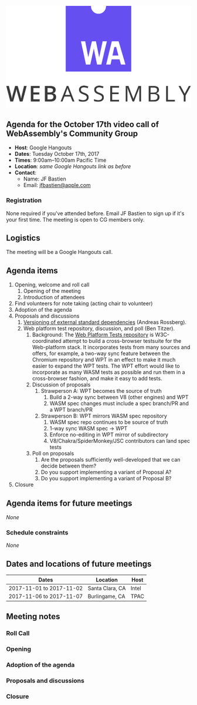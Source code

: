 ![WebAssembly logo](/images/WebAssembly.png)

## Agenda for the October 17th video call of WebAssembly's Community Group

- **Host**: Google Hangouts
- **Dates**: Tuesday October 17th, 2017
- **Times**: 9:00am–10:00am Pacific Time
- **Location**: *same Google Hangouts link as before*
- **Contact**:
    - Name: JF Bastien
    - Email: jfbastien@apple.com

### Registration

None required if you've attended before. Email JF Bastien to sign up if it's
your first time. The meeting is open to CG members only.

## Logistics

The meeting will be a Google Hangouts call.

## Agenda items

1. Opening, welcome and roll call
    1. Opening of the meeting
    1. Introduction of attendees
1. Find volunteers for note taking (acting chair to volunteer)
1. Adoption of the agenda
1. Proposals and discussions
    1. [Versioning of external standard dependencies](https://github.com/WebAssembly/spec/issues/566) (Andreas Rossberg).
    1. Web platform test repository, discussion, and poll (Ben Titzer).
       1. Background: The [Web Platform Tests repository](https://github.com/w3c/web-platform-tests) is W3C-coordinated attempt to build a cross-browser testsuite for the Web-platform stack. It incorporates tests from many sources and offers, for example, a two-way sync feature between the Chromium repository and WPT in an effect to make it much easier to expand the WPT tests. The WPT effort would like to incorporate as many WASM tests as possible and run them in a cross-browser fashion, and make it easy to add tests.
       1. Discussion of proposals
           1. Strawperson A: WPT becomes the source of truth
              1. Build a 2-way sync between V8 (other engines) and WPT
              1. WASM spec changes must include a spec branch/PR and a WPT branch/PR
           1. Strawperson B: WPT mirrors WASM spec repository
              1. WASM spec repo continues to be source of truth
              1. 1-way sync WASM spec -> WPT
              1. Enforce no-editing in WPT mirror of subdirectory
              1. V8/Chakra/SpiderMonkey/JSC contributors can land spec tests
       1. Poll on proposals
           1. Are the proposals sufficiently well-developed that we can decide between them?
           1. Do you support implementing a variant of Proposal A?
           1. Do you support implementing a variant of Proposal B?
1. Closure

## Agenda items for future meetings

*None*

### Schedule constraints

*None*

## Dates and locations of future meetings

| Dates                    | Location          | Host       |
|--------------------------|-------------------|------------|
| 2017-11-01 to 2017-11-02 | Santa Clara, CA   | Intel      |
| 2017-11-06 to 2017-11-07 | Burlingame, CA    | TPAC       |

## Meeting notes

### Roll Call

### Opening

### Adoption of the agenda

### Proposals and discussions

### Closure

